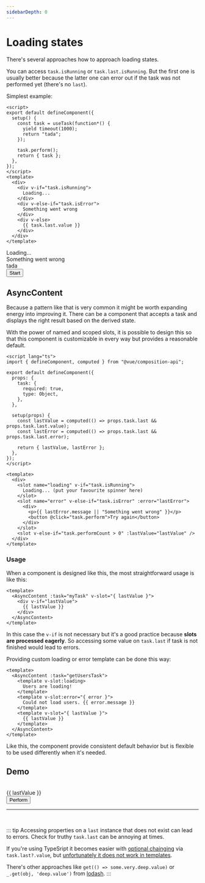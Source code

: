 ```yaml
---
sidebarDepth: 0
---
```


<script setup>
import TaskProvider from '../../.vitepress/components/TaskProvider.vue';
import AsyncContent from '../../.vitepress/components/AsyncContent.vue';
</script>

# Loading states

There's several approaches how to approach loading states.

You can access `task.isRunning` or `task.last.isRunning`. But the first one is usually better because the latter one can error out if the task was not performed yet (there's no `last`).

Simplest example:

```vue
<script>
export default defineComponent({
  setup() {
    const task = useTask(function*() {
      yield timeout(1000);
      return "tada";
    });

    task.perform();
    return { task };
  },
});
</script>
<template>
  <div>
    <div v-if="task.isRunning">
      Loading...
    </div>
    <div v-else-if="task.isError">
      Something went wrong
    </div>
    <div v-else>
      {{ task.last.value }}
    </div>
  </div>
</template>
```

<TaskProvider :time="1000" v-slot="{ task }">
  <div>
    <div v-if="task.isRunning">
      Loading...
    </div>
    <div v-else-if="task.isError">
      Something went wrong
    </div>
    <div v-else>
      tada <br />
    </div>
    <button @click="task.perform"> Start </button>
  </div>
</TaskProvider>

## AsyncContent

Because a pattern like that is very common it might be worth expanding energy into improving it. There can be a component that accepts a task and displays the right result based on the derived state.

With the power of named and scoped slots, it is possible to design this so that this component is customizable in every way but provides a reasonable default.

```vue
<script lang="ts">
import { defineComponent, computed } from "@vue/composition-api";

export default defineComponent({
  props: {
    task: {
      required: true,
      type: Object,
    },
  },

  setup(props) {
    const lastValue = computed(() => props.task.last && props.task.last.value);
    const lastError = computed(() => props.task.last && props.task.last.error);

    return { lastValue, lastError };
  },
});
</script>

<template>
  <div>
    <slot name="loading" v-if="task.isRunning">
      Loading... (put your favourite spinner here)
    </slot>
    <slot name="error" v-else-if="task.isError" :error="lastError">
      <div>
        <p>{{ lastError.message || "Something went wrong" }}</p>
        <button @click="task.perform">Try again</button>
      </div>
    </slot>
    <slot v-else-if="task.performCount > 0" :lastValue="lastValue" />
  </div>
</template>
```

### Usage

When a component is designed like this, the most straightforward usage is like this:

```vue
<template>
  <AsyncContent :task="myTask" v-slot="{ lastValue }">
    <div v-if="lastValue">
      {{ lastValue }}
    </div>
  </AsyncContent>
</template>
```

In this case the `v-if` is not necessary but it's a good practice because **slots are processed eagerly**. So accessing some value on `task.last` if task is not finished would lead to errors.

Providing custom loading or error template can be done this way:

```vue
<template>
  <AsyncContent :task="getUsersTask">
    <template v-slot:loading>
      Users are loading!
    </template>
    <template v-slot:error="{ error }">
      Could not load users. {{ error.message }}
    </template>
    <template v-slot="{ lastValue }">
      {{ lastValue }}
    </template>
  </AsyncContent>
</template>
```

Like this, the component provide consistent default behavior but is flexible to be used differently when it's needed.

## Demo

<br />

<TaskProvider :time="1000" :errorChance="0.7" v-slot="{ task }">
  <AsyncContent :task="task" v-slot="{ lastValue }">
    {{ lastValue }}
  </AsyncContent>
  <br />
  <button @click="task.perform">Perform</button>
</TaskProvider>

<br />
<hr />
<br />

::: tip
Accessing properties on a `last` instance that does not exist can lead to errors. Check for truthy `task.last` can be annoying at times.

If you're using TypeSript it becomes easier with [optional chainging](https://www.typescriptlang.org/docs/handbook/release-notes/typescript-3-7.html) via `task.last?.value`, but [unfortunately it does not work in templates](https://github.com/vuejs/vue/issues/11088).

There's other approaches like `get(() => some.very.deep.value)` or  
`_.get(obj, 'deep.value')` from [lodash](https://lodash.com/docs/#get).
:::
